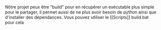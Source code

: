 Nôtre projet peux être "build" pour en récupérer un exécutable plus simple pour le partager, il permet aussi de ne plus avoir besoin de python ainsi que d'installer des dépendances.
Vous pouvez utiliser le [[Scripts]] build.bat pour cela